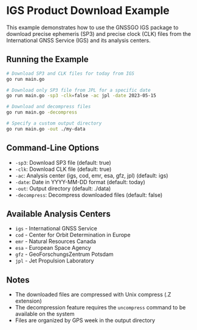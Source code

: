 # IGS Product Download Example

This example demonstrates how to use the GNSSGO IGS package to download precise ephemeris (SP3) and precise clock (CLK) files from the International GNSS Service (IGS) and its analysis centers.

## Running the Example

```bash
# Download SP3 and CLK files for today from IGS
go run main.go

# Download only SP3 file from JPL for a specific date
go run main.go -sp3 -clk=false -ac jpl -date 2023-05-15

# Download and decompress files
go run main.go -decompress

# Specify a custom output directory
go run main.go -out ./my-data
```

## Command-Line Options

- `-sp3`: Download SP3 file (default: true)
- `-clk`: Download CLK file (default: true)
- `-ac`: Analysis center (igs, cod, emr, esa, gfz, jpl) (default: igs)
- `-date`: Date in YYYY-MM-DD format (default: today)
- `-out`: Output directory (default: ./data)
- `-decompress`: Decompress downloaded files (default: false)

## Available Analysis Centers

- `igs` - International GNSS Service
- `cod` - Center for Orbit Determination in Europe
- `emr` - Natural Resources Canada
- `esa` - European Space Agency
- `gfz` - GeoForschungsZentrum Potsdam
- `jpl` - Jet Propulsion Laboratory

## Notes

- The downloaded files are compressed with Unix compress (.Z extension)
- The decompression feature requires the `uncompress` command to be available on the system
- Files are organized by GPS week in the output directory
